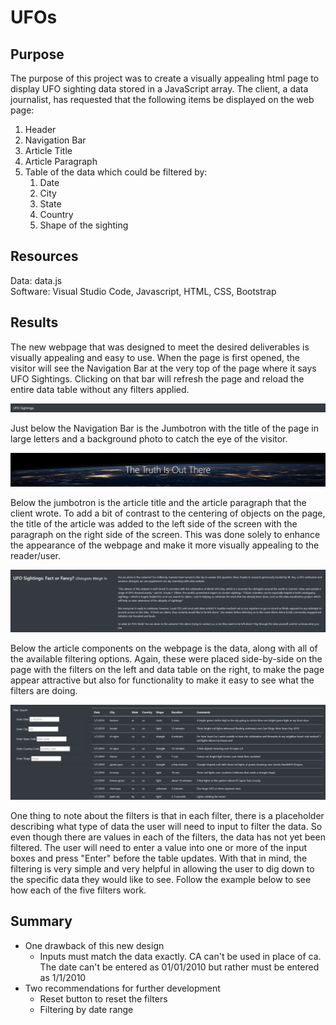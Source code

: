 # UFOs

## Purpose
The purpose of this project was to create a visually appealing html page to display UFO sighting data stored in a JavaScript array.  The client, a data journalist, has requested that the following items be displayed on the web page:

1. Header
2. Navigation Bar
3. Article Title
4. Article Paragraph
5. Table of the data which could be filtered by:
    1. Date
    2. City
    3. State
    4. Country 
    5. Shape of the sighting

## Resources
Data: data.js</br>
Software: Visual Studio Code, Javascript, HTML, CSS, Bootstrap

## Results
The new webpage that was designed to meet the desired deliverables is visually appealing and easy to use.  When the page is first opened, the visitor will see the Navigation Bar at the very top of the page where it says UFO Sightings.  Clicking on that bar will refresh the page and reload the entire data table without any filters applied. 

![Navigation_Bar](Results/Navigation_Bar.png)

Just below the Navigation Bar is the Jumbotron with the title of the page in large letters and a background photo to catch the eye of the visitor.  

![Jumbotron](Results/Jumbotron.png)

Below the jumbotron is the article title and the article paragraph that the client wrote.  To add a bit of contrast to the centering of objects on the page, the title of the article was added to the left side of the screen with the paragraph on the right side of the screen.  This was done solely to enhance the appearance of the webpage and make it more visually appealing to the reader/user.

![Article](Results/Article.png)

Below the article components on the webpage is the data, along with all of the available filtering options.  Again, these were placed side-by-side on the page with the filters on the left and data table on the right, to make the page appear attractive but also for functionality to make it easy to see what the filters are doing.

![Data](Results/Data.png)

One thing to note about the filters is that in each filter, there is a placeholder describing what type of data the user will need to input to filter the data.  So even though there are values in each of the filters, the data has not yet been filtered.  The user will need to enter a value into one or more of the input boxes and press "Enter" before the table updates.  With that in mind, the filtering is very simple and very helpful in allowing the user to dig down to the specific data they would like to see.  Follow the example below to see how each of the five filters work.



## Summary
- One drawback of this new design
    - Inputs must match the data exactly.  CA can't be used in place of ca.  The date can't be entered as 01/01/2010 but rather must be entered as 1/1/2010
- Two recommendations for further development
    - Reset button to reset the filters
    - Filtering by date range
